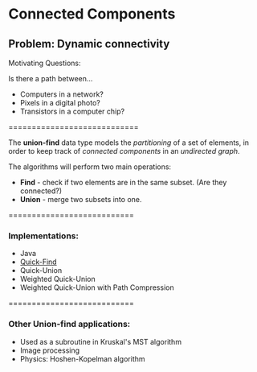 Connected Components
===========================

## Problem: Dynamic connectivity

Motivating Questions:

Is there a path between... 
  
   * Computers in a network?
   * Pixels in a digital photo?
   * Transistors in a computer chip?
   
============================

The **union-find** data type models the *partitioning* of a set of elements, in order to keep track of *connected components* in an *undirected graph*.

The algorithms will perform two main operations:

  * **Find** - check if two elements are in the same subset. (Are they connected?)
  * **Union** - merge two subsets into one.

===========================

### Implementations:

  * Java
   * [Quick-Find](https://github.com/robertcorreiro/Algorithms-and-DataStructures/blob/master/src/union_find/QuickFindUF.java)
   * Quick-Union
   * Weighted Quick-Union
   * Weighted Quick-Union with Path Compression

===========================

### Other Union-find applications:

  * Used as a subroutine in Kruskal's MST algorithm
  * Image processing
  * Physics: Hoshen-Kopelman algorithm